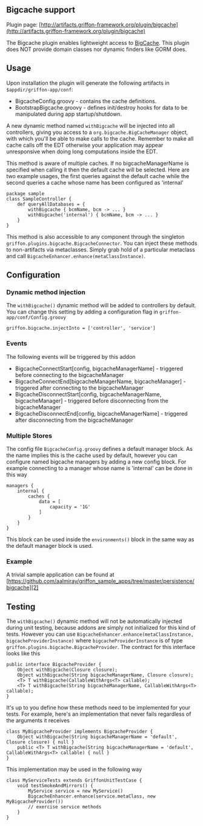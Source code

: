 
Bigcache support
----------------

Plugin page: [http://artifacts.griffon-framework.org/plugin/bigcache](http://artifacts.griffon-framework.org/plugin/bigcache)


The Bigcache plugin enables lightweight access to [BigCache][1].
This plugin does NOT provide domain classes nor dynamic finders like GORM does.

Usage
-----
Upon installation the plugin will generate the following artifacts in `$appdir/griffon-app/conf`:

 * BigcacheConfig.groovy - contains the cache definitions.
 * BootstrapBigcache.groovy - defines init/destroy hooks for data to be manipulated during app startup/shutdown.

A new dynamic method named `withBigcache` will be injected into all controllers,
giving you access to a `org.bigcache.BigCacheManager` object, with which you'll be able
to make calls to the cache. Remember to make all cache calls off the EDT
otherwise your application may appear unresponsive when doing long computations
inside the EDT.

This method is aware of multiple caches. If no bigcacheManagerName is specified when calling
it then the default cache will be selected. Here are two example usages, the first
queries against the default cache while the second queries a cache whose name has
been configured as 'internal'

    package sample
    class SampleController {
        def queryAllDatabases = {
            withBigcache { bcmName, bcm -> ... }
            withBigcache('internal') { bcmName, bcm -> ... }
        }
    }

This method is also accessible to any component through the singleton `griffon.plugins.bigcache.BigcacheConnector`.
You can inject these methods to non-artifacts via metaclasses. Simply grab hold of a particular metaclass and call
`BigcacheEnhancer.enhance(metaClassInstance)`.

Configuration
-------------
### Dynamic method injection

The `withBigcache()` dynamic method will be added to controllers by default. You can
change this setting by adding a configuration flag in `griffon-app/conf/Config.groovy`

    griffon.bigcache.injectInto = ['controller', 'service']

### Events

The following events will be triggered by this addon

 * BigcacheConnectStart[config, bigcacheManagerName] - triggered before connecting to the bigcacheManager
 * BigcacheConnectEnd[bigcacheManagerName, bigcacheManager] - triggered after connecting to the bigcacheManager
 * BigcacheDisconnectStart[config, bigcacheManagerName, bigcacheManager] - triggered before disconnecting from the bigcacheManager
 * BigcacheDisconnectEnd[config, bigcacheManagerName] - triggered after disconnecting from the bigcacheManager

### Multiple Stores

The config file `BigcacheConfig.groovy` defines a default manager block. As the name
implies this is the cache used by default, however you can configure named bigcache managers
by adding a new config block. For example connecting to a manager whose name is 'internal'
can be done in this way

    managers {
        internal {
            caches {
                data = [
                    capacity = '1G'
                ]
            }
        }
    }

This block can be used inside the `environments()` block in the same way as the
default manager block is used.

### Example

A trivial sample application can be found at [https://github.com/aalmiray/griffon_sample_apps/tree/master/persistence/bigcache][2]

Testing
-------
The `withBigcache()` dynamic method will not be automatically injected during unit testing, because addons are simply not initialized
for this kind of tests. However you can use `BigcacheEnhancer.enhance(metaClassInstance, bigcacheProviderInstance)` where 
`bigcacheProviderInstance` is of type `griffon.plugins.bigcache.BigcacheProvider`. The contract for this interface looks like this

    public interface BigcacheProvider {
        Object withBigcache(Closure closure);
        Object withBigcache(String bigcacheManagerName, Closure closure);
        <T> T withBigcache(CallableWithArgs<T> callable);
        <T> T withBigcache(String bigcacheManagerName, CallableWithArgs<T> callable);
    }

It's up to you define how these methods need to be implemented for your tests. For example, here's an implementation that never
fails regardless of the arguments it receives

    class MyBigcacheProvider implements BigcacheProvider {
        Object withBigcache(String bigcacheManagerName = 'default', Closure closure) { null }
        public <T> T withBigcache(String bigcacheManagerName = 'default', CallableWithArgs<T> callable) { null }
    }

This implementation may be used in the following way

    class MyServiceTests extends GriffonUnitTestCase {
        void testSmokeAndMirrors() {
            MyService service = new MyService()
            BigcacheEnhancer.enhance(service.metaClass, new MyBigcacheProvider())
            // exercise service methods
        }
    }


[1]: http://code.google.com/p/bigcache-org
[2]: https://github.com/aalmiray/griffon_sample_apps/tree/master/persistence/bigcache


